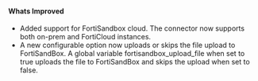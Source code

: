#### Whats Improved
- Added support for FortiSandbox cloud. The connector now supports both on-prem and FortiCloud instances.
- A new configurable option now uploads or skips the file upload to FortiSandBox. A global variable fortisandbox_upload_file when set to true uploads the file to FortiSandBox and skips the upload when set to false.